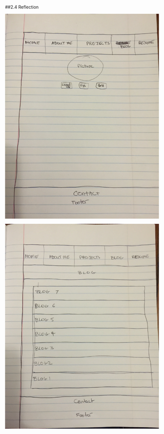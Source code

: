 ##2.4 Reflection

![Wireframe Index](./imgs/wireframe-index.jpg)

![Wireframe Blog Index](./imgs/wireframe-blog-index.jpg)

